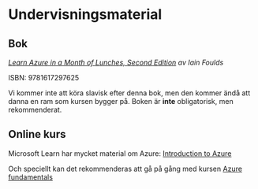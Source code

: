 # Undervisningsmaterial

## Bok

*[Learn Azure in a Month of Lunches, Second Edition](https://www.manning.com/books/learn-azure-in-a-month-of-lunches-second-edition) av Iain Foulds*

ISBN: 9781617297625

Vi kommer inte att köra slavisk efter denna bok, men den kommer ändå att danna en ram som kursen bygger på. Boken är **inte** obligatorisk, men rekommenderat.

## Online kurs

Microsoft Learn har mycket material om Azure: [Introduction to Azure](https://docs.microsoft.com/en-us/learn/azure/)

Och speciellt kan det rekommenderas att gå på gång med kursen [Azure fundamentals](https://docs.microsoft.com/sv-se/learn/paths/azure-fundamentals/)




